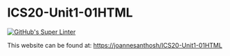 # ICS20-Unit1-01HTML
[![GitHub's Super Linter](https://github.com/joannesanthosh/ICS20-Unit1-01HTML/workflows/GitHub's%20Super%20Linter/badge.svg)](https://github.com/joannesanthosh/ICS20-Unit1-01HTML/actions)



This website can be found at: [https://joannesanthosh/ICS20-Unit1-01HTML](https://joannesanthosh/ICS20-Unit1-01HTML)
